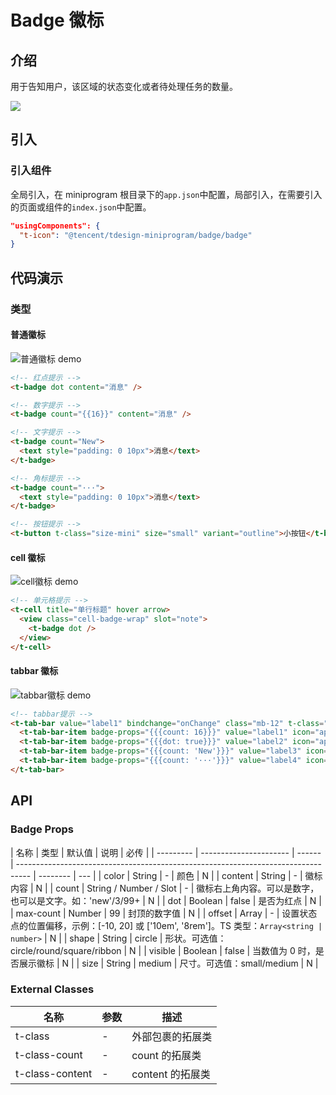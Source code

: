 # Badge 徽标

## 介绍

用于告知用户，该区域的状态变化或者待处理任务的数量。

![](https://tdesign.gtimg.com/miniprogram/qrcode/badge.png)

## 引入

### 引入组件

全局引入，在 miniprogram 根目录下的`app.json`中配置，局部引入，在需要引入的页面或组件的`index.json`中配置。

```json
"usingComponents": {
  "t-icon": "@tencent/tdesign-miniprogram/badge/badge"
}
```

## 代码演示

### 类型

#### 普通徽标

![普通徽标 demo](图片链接 'optional title')

```html
<!-- 红点提示 -->
<t-badge dot content="消息" />

<!-- 数字提示 -->
<t-badge count="{{16}}" content="消息" />

<!-- 文字提示 -->
<t-badge count="New">
  <text style="padding: 0 10px">消息</text>
</t-badge>

<!-- 角标提示 -->
<t-badge count="···">
  <text style="padding: 0 10px">消息</text>
</t-badge>

<!-- 按钮提示 -->
<t-button t-class="size-mini" size="small" variant="outline">小按钮</t-button>
```

#### cell 徽标

![cell徽标 demo](图片链接 'optional title')

```html
<!-- 单元格提示 -->
<t-cell title="单行标题" hover arrow>
  <view class="cell-badge-wrap" slot="note">
    <t-badge dot />
  </view>
</t-cell>
```

#### tabbar 徽标

![tabbar徽标 demo](图片链接 'optional title')

```html
<!-- tabbar提示 -->
<t-tab-bar value="label1" bindchange="onChange" class="mb-12" t-class="tab-bar-wrapper">
  <t-tab-bar-item badge-props="{{{count: 16}}}" value="label1" icon="app">文字</t-tab-bar-item>
  <t-tab-bar-item badge-props="{{{dot: true}}}" value="label2" icon="app">文字 </t-tab-bar-item>
  <t-tab-bar-item badge-props="{{{count: 'New'}}}" value="label3" icon="app">文字 </t-tab-bar-item>
  <t-tab-bar-item badge-props="{{{count: '···'}}}" value="label4" icon="app">文字 </t-tab-bar-item>
</t-tab-bar>
```

## API

### Badge Props

| 名称      | 类型                   | 默认值 | 说明                                                                              | 必传     |
| --------- | ---------------------- | ------ | --------------------------------------------------------------------------------- | -------- | --- |
| color     | String                 | -      | 颜色                                                                              | N        |
| content   | String                 | -      | 徽标内容                                                                          | N        |
| count     | String / Number / Slot | -      | 徽标右上角内容。可以是数字，也可以是文字。如：'new'/3/99+                         | N        |
| dot       | Boolean                | false  | 是否为红点                                                                        | N        |
| max-count | Number                 | 99     | 封顶的数字值                                                                      | N        |
| offset    | Array                  | -      | 设置状态点的位置偏移，示例：[-10, 20] 或 ['10em', '8rem']。TS 类型：`Array<string | number>` | N   |
| shape     | String                 | circle | 形状。可选值：circle/round/square/ribbon                                          | N        |
| visible   | Boolean                | false  | 当数值为 0 时，是否展示徽标                                                       | N        |
| size      | String                 | medium | 尺寸。可选值：small/medium                                                        | N        |

### External Classes

| 名称            | 参数 | 描述             |
| --------------- | ---- | ---------------- |
| t-class         | -    | 外部包裹的拓展类 |
| t-class-count   | -    | count 的拓展类   |
| t-class-content | -    | content 的拓展类 |
